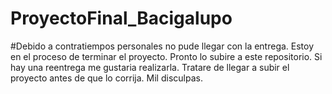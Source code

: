 # ProyectoFinal_Bacigalupo
#Debido a contratiempos personales no pude llegar con la entrega. Estoy en el proceso de terminar el proyecto. Pronto lo subire a este repositorio. Si hay una reentrega me gustaria realizarla. Tratare de llegar a subir el proyecto antes de que lo corrija. Mil disculpas. 



